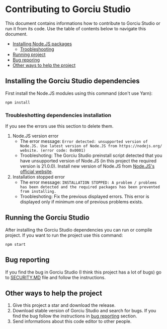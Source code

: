 # Contributing to Gorciu Studio

This document contains informations how to contribute to Gorciu Studio or run it from its code. Use the table of contents below to navigate this document.

* [Installing Node.JS packages](#installing-the-gorciu-studio-dependencies)
    * [Troobleshooting](#troubleshotting-dependencies-installation)
* [Running project](#running-the-gorciu-studio)
* [Bug reporing](#bug-reporting)
* [Other ways to help the project](#other-ways-to-help-the-project)

## Installing the Gorciu Studio dependencies

First install the Node.JS modules using this command (don't use Yarn):

```npm install```

### Troubleshotting dependencies installation

If you see the errors use this section to delete them.

1. Node.JS version error
    - The error message: `Error detected: unsupported version of Node.JS. Use latest version of Node.JS from https://nodejs.org/ website. (error code: 0x0001)`
    - Troobleshoting: The Gorciu Studio preinstall script detected that you have unsupported version of Node.JS (in this project the required version is 21.0.0). Install new version of Node.JS from [Node.JS's official website](https://nodejs.org/).
2. Installation stopped error
    - The error message: `INSTALLATION STOPPED: A problem / problems has been detected and the required packages has been prevented from installing.`
    - Troobleshoting: Fix the previous displayed errors. This error is displayed only if minimum one of previous problems exists.

## Running the Gorciu Studio

After installing the Gorciu Studio dependencies you can run or compile project. If you want to run the project use this command:

```npm start```

## Bug reporting

If you find the bug in Gorciu Studio (I think this project has a lot of bugs) go to [SECURITY.MD](https://github.com/gorciu-official/studio/blob/main/SECURITY.MD) file and follow the instructions.

## Other ways to help the project

1. Give this project a star and download the release.
2. Download stable version of Gorciu Studio and search for bugs. If you find the bug follow the instructions in [bug reporting](#bug-reporting) section.
3. Send informations about this code editor to other people.